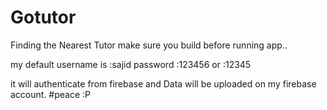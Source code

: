 # Gotutor
Finding the Nearest Tutor
make sure you build before running app..

my default 
username is :sajid 
password :123456
or :12345

it will authenticate from firebase 
and 
Data will be uploaded on my firebase account. 
#peace 
:P
